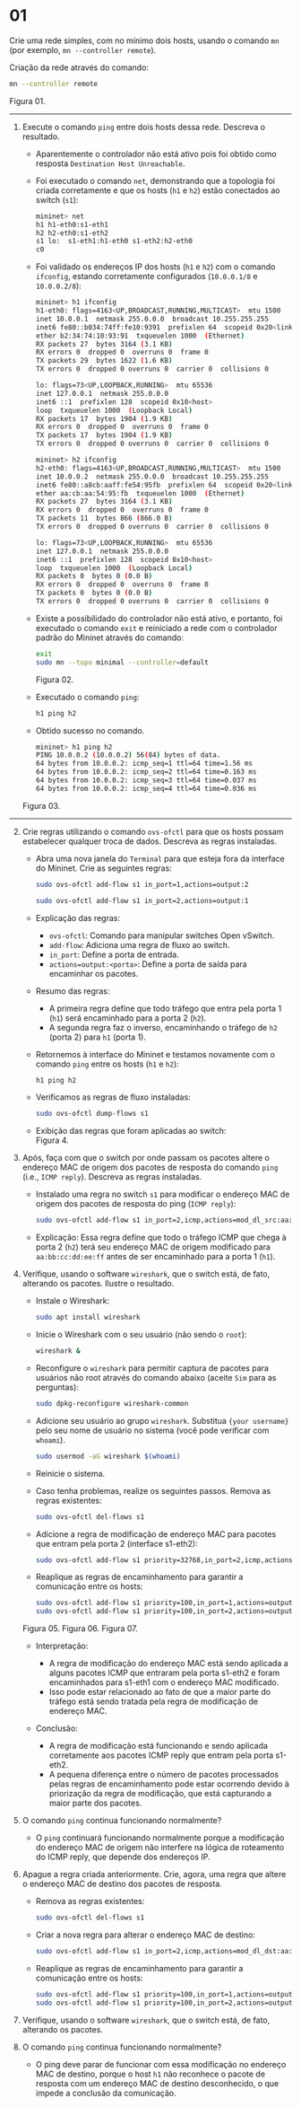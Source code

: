 # 01

Crie uma rede simples, com no mínimo dois hosts, usando o comando `mn` (por exemplo, `mn --controller remote`).    

Criação da rede através do comando:
```bash
mn --controller remote
```
Figura 01.

---

1. Execute o comando `ping` entre dois hosts dessa rede. Descreva o resultado.
    - Aparentemente o controlador não está ativo pois foi obtido como resposta `Destination Host Unreachable`.
    - Foi executado o comando `net`, demonstrando que a topologia foi criada corretamente e que os hosts (`h1` e `h2`) estão conectados ao switch (`s1`):
        ```bash
        mininet> net
        h1 h1-eth0:s1-eth1
        h2 h2-eth0:s1-eth2
        s1 lo:  s1-eth1:h1-eth0 s1-eth2:h2-eth0
        c0
        ```
    - Foi validado os endereços IP dos hosts (`h1` e `h2`) com o comando `ifconfig`, estando corretamente configurados (`10.0.0.1/8` e `10.0.0.2/8`):
        ```bash
        mininet> h1 ifconfig
        h1-eth0: flags=4163<UP,BROADCAST,RUNNING,MULTICAST>  mtu 1500
        inet 10.0.0.1  netmask 255.0.0.0  broadcast 10.255.255.255
        inet6 fe80::b034:74ff:fe10:9391  prefixlen 64  scopeid 0x20<link>
        ether b2:34:74:10:93:91  txqueuelen 1000  (Ethernet)
        RX packets 27  bytes 3164 (3.1 KB)
        RX errors 0  dropped 0  overruns 0  frame 0
        TX packets 29  bytes 1622 (1.6 KB)
        TX errors 0  dropped 0 overruns 0  carrier 0  collisions 0

        lo: flags=73<UP,LOOPBACK,RUNNING>  mtu 65536
        inet 127.0.0.1  netmask 255.0.0.0
        inet6 ::1  prefixlen 128  scopeid 0x10<host>
        loop  txqueuelen 1000  (Loopback Local)
        RX packets 17  bytes 1904 (1.9 KB)
        RX errors 0  dropped 0  overruns 0  frame 0
        TX packets 17  bytes 1904 (1.9 KB)
        TX errors 0  dropped 0 overruns 0  carrier 0  collisions 0

        mininet> h2 ifconfig
        h2-eth0: flags=4163<UP,BROADCAST,RUNNING,MULTICAST>  mtu 1500
        inet 10.0.0.2  netmask 255.0.0.0  broadcast 10.255.255.255
        inet6 fe80::a8cb:aaff:fe54:95fb  prefixlen 64  scopeid 0x20<link>
        ether aa:cb:aa:54:95:fb  txqueuelen 1000  (Ethernet)
        RX packets 27  bytes 3164 (3.1 KB)
        RX errors 0  dropped 0  overruns 0  frame 0
        TX packets 11  bytes 866 (866.0 B)
        TX errors 0  dropped 0 overruns 0  carrier 0  collisions 0

        lo: flags=73<UP,LOOPBACK,RUNNING>  mtu 65536
        inet 127.0.0.1  netmask 255.0.0.0
        inet6 ::1  prefixlen 128  scopeid 0x10<host>
        loop  txqueuelen 1000  (Loopback Local)
        RX packets 0  bytes 0 (0.0 B)
        RX errors 0  dropped 0  overruns 0  frame 0
        TX packets 0  bytes 0 (0.0 B)
        TX errors 0  dropped 0 overruns 0  carrier 0  collisions 0
        ```

    - Existe a possibilidado do controlador não está ativo, e portanto, foi executado o comando `exit` e reiniciado a rede com o controlador padrão do Mininet através do comando:
        ```bash
        exit
        sudo mn --topo minimal --controller=default
        ```
        Figura 02.
    
    - Executado o comando `ping`:
        ```bash
        h1 ping h2
        ```
    
    - Obtido sucesso no comando.
        ```bash
        mininet> h1 ping h2
        PING 10.0.0.2 (10.0.0.2) 56(84) bytes of data.
        64 bytes from 10.0.0.2: icmp_seq=1 ttl=64 time=1.56 ms
        64 bytes from 10.0.0.2: icmp_seq=2 ttl=64 time=0.163 ms
        64 bytes from 10.0.0.2: icmp_seq=3 ttl=64 time=0.037 ms
        64 bytes from 10.0.0.2: icmp_seq=4 ttl=64 time=0.036 ms
        ```

    Figura 03.
---

2. Crie regras utilizando o comando `ovs-ofctl` para que os hosts possam estabelecer qualquer troca de dados. Descreva as regras instaladas.

    - Abra uma nova janela do `Terminal` para que esteja fora da interface do Mininet. Crie as seguintes regras:
        ```bash
        sudo ovs-ofctl add-flow s1 in_port=1,actions=output:2
        ````
        ```bash
        sudo ovs-ofctl add-flow s1 in_port=2,actions=output:1
        ```
    
    - Explicação das regras:
        - `ovs-ofctl`: Comando para manipular switches Open vSwitch.
        - `add-flow`: Adiciona uma regra de fluxo ao switch.
        - `in_port`: Define a porta de entrada.
        - `actions=output:<porta>`: Define a porta de saída para encaminhar os pacotes.
        
    - Resumo das regras:
        - A primeira regra define que todo tráfego que entra pela porta 1 (`h1`) será encaminhado para a porta 2 (`h2`).
        - A segunda regra faz o inverso, encaminhando o tráfego de `h2` (porta 2) para `h1` (porta 1).

    - Retornemos à interface do Mininet e testamos novamente com o comando `ping` entre os hosts (`h1` e `h2`):
        ```bash
        h1 ping h2
        ```
    
    - Verificamos as regras de fluxo instaladas:
        ```bash
        sudo ovs-ofctl dump-flows s1
        ```
    
    - Exibição das regras que foram aplicadas ao switch:  
    Figura 4.

3. Após, faça com que o switch por onde passam os pacotes altere o endereço MAC de origem dos pacotes de resposta do comando `ping` (i.e., `ICMP reply`). Descreva as regras instaladas.

    - Instalado uma regra no switch `s1` para modificar o endereço MAC de origem dos pacotes de resposta do ping (`ICMP reply`):
        ```bash
        sudo ovs-ofctl add-flow s1 in_port=2,icmp,actions=mod_dl_src:aa:bb:cc:dd:ee:ff,output:1
        ```

    - Explicação: Essa regra define que todo o tráfego ICMP que chega à porta 2 (`h2`) terá seu endereço MAC de origem modificado para `aa:bb:cc:dd:ee:ff` antes de ser encaminhado para a porta 1 (`h1`).

4. Verifique, usando o software `wireshark`, que o switch está, de fato, alterando os pacotes. Ilustre o resultado.

    - Instale o Wireshark:
        ```bash
        sudo apt install wireshark
        ```

    - Inicie o Wireshark com o seu usuário (não sendo o `root`):
        ```bash
        wireshark &
        ```
    
    - Reconfigure o `wireshark` para permitir captura de pacotes para usuários não root através do comando abaixo (aceite `Sim` para as perguntas):
        ```bash
        sudo dpkg-reconfigure wireshark-common
        ```
    
    - Adicione seu usuário ao grupo `wireshark`. Substitua `{your username}` pelo seu nome de usuário no sistema (você pode verificar com `whoami`).
        ```bash
        sudo usermod -aG wireshark $(whoami)
        ```
    
    - Reinicie o sistema.

    - Caso tenha problemas, realize os seguintes passos. Remova as regras existentes:
        ```bash
        sudo ovs-ofctl del-flows s1
        ```
    
    - Adicione a regra de modificação de endereço MAC para pacotes que entram pela porta 2 (interface s1-eth2):
        ```bash
        sudo ovs-ofctl add-flow s1 priority=32768,in_port=2,icmp,actions=mod_dl_src:aa:bb:cc:dd:ee:ff,output:1
        ```

    - Reaplique as regras de encaminhamento para garantir a comunicação entre os hosts:
        ```bash
        sudo ovs-ofctl add-flow s1 priority=100,in_port=1,actions=output:2
        sudo ovs-ofctl add-flow s1 priority=100,in_port=2,actions=output:1
        ```

    Figura 05.
    Figura 06.
    Figura 07.

    - Interpretação:
        - A regra de modificação do endereço MAC está sendo aplicada a alguns pacotes ICMP que entraram pela porta s1-eth2 e foram encaminhados para s1-eth1 com o endereço MAC modificado.
        - Isso pode estar relacionado ao fato de que a maior parte do tráfego está sendo tratada pela regra de modificação de endereço MAC.

     - Conclusão:
        - A regra de modificação está funcionando e sendo aplicada corretamente aos pacotes ICMP reply que entram pela porta s1-eth2.
        - A pequena diferença entre o número de pacotes processados pelas regras de encaminhamento pode estar ocorrendo devido à priorização da regra de modificação, que está capturando a maior parte dos pacotes.

5. O comando `ping` continua funcionando normalmente?

    - O `ping` continuará funcionando normalmente porque a modificação do endereço MAC de origem não interfere na lógica de roteamento do ICMP reply, que depende dos endereços IP.

6. Apague a regra criada anteriormente. Crie, agora, uma regra que altere o endereço MAC de destino dos pacotes de resposta.

    - Remova as regras existentes:
        ```bash
        sudo ovs-ofctl del-flows s1
        ```
    
    - Criar a nova regra para alterar o endereço MAC de destino:
        ```bash
        sudo ovs-ofctl add-flow s1 in_port=2,icmp,actions=mod_dl_dst:aa:bb:cc:dd:ee:ff,output:1
        ```

    - Reaplique as regras de encaminhamento para garantir a comunicação entre os hosts:
        ```bash
        sudo ovs-ofctl add-flow s1 priority=100,in_port=1,actions=output:2
        sudo ovs-ofctl add-flow s1 priority=100,in_port=2,actions=output:1
        ```


7. Verifique, usando o software `wireshark`, que o switch está, de fato, alterando os pacotes.


8. O comando `ping` continua funcionando normalmente?

    - O ping deve parar de funcionar com essa modificação no endereço MAC de destino, porque o host `h1` não reconhece o pacote de resposta com um endereço MAC de destino desconhecido, o que impede a conclusão da comunicação.

